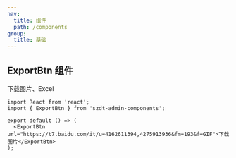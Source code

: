 ```yaml
---
nav:
  title: 组件
  path: /components
group:
  title: 基础
---
```


## ExportBtn 组件

下载图片、Excel

```tsx
import React from 'react';
import { ExportBtn } from 'szdt-admin-components';

export default () => (
  <ExportBtn url="https://t7.baidu.com/it/u=4162611394,4275913936&fm=193&f=GIF">下载图片</ExportBtn>
);
```

<API src="../../src/ExportBtn/index.tsx" ></API>

